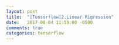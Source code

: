 ```yaml
---
layout: post
title:  "[Tensorflow]2.Linear Rigression"
date:   2017-08-04 11:59:00 -0500
comments: true
categories: tensorflow
---
```

<script type = "text / javascript"src = " http://latex.codecogs.com/latexit.js "> </ script>
## Linear Rigression

<br>
이번 시간에는 tensorflow를 이용하여 머신러닝(기계학습)을 구현하는 방법을 간단하게 설명하고 간단한 예제 실행도 해보겠습니다.
<br>
[0.tensorflow는 무엇인가?](http://kookyungmin.github.io/tensorflow/2017/08/03/tensorflow01.html) 에서 간단하게 설명했었지만
<br>
머신러닝은 훈련 데이터들을 이용하여 데이터를 구분지을 수 있는 판별식(WX+b)를 구한 후 새로운 데이터를 예측하는 방법이라고 하였습니다.
<br>
말로 설명하면 아직 감이 안 오시는 분들이 많죠~ 직접 예제를 실행해보면서 알아가는 시간을 갖겠습니다.
<br>
<br>
머신러닝은 크게 4단계로 이뤄진다고 보면 됩니다.
<br>
1.train data를 준비한다.
<br>
2.Hypothesis(판별식)을 설정한다.
<br>
3.Cost함수를 설정한다.
<br>
4.cost함수를 최소화시키는 W,b를 구한다.
<br>

## 1.Train data set을 준비한다.
<br>

>여기서 Train set이라고 하면 x_data(속성 값), y_data(실제 값)을 말합니다.
><br>
>예를 들어 어떤 사람의 국어 영어 수학 등급을 입력하여 어느 대학교 합격,불합격 여부를 알고 싶다고 합시다.
><br>
>그러면 학습을 하기 위해서 실제 데이터들이 필요한데, 학습데이터는 다음과 같은 형태입니다.
><br>
>
>```python
>x_data={1,2,1} //국어 영어 수학 등급
>y_data={1} //0:불합격 1:합격
>```

<br>

## 2.Hypothesis(판별식)을 설정한다.
<br>

>여기서 Hypothesis는 데이터들을 구분할 수 있는 직선 정도라고 생각하면 됩니다. 
><br>
>
>```python
>hypothesis=WX+b
>```
>
<br>

## 3.Cost함수를 설정한다.
<br>
>cost 함수는 우리가 hypothesis로 설정한 직선으로 구한 예측 값과 실제 값이 얼마나 다른가를 나타내는 함수정도로 생각하면 됩니다.
><br>
cost함수를 일단 다음과 같이 정의하겠습니다.
<br>

<div lang = "latex" > 
  1 + sin (x) ^ 2 + 3 </ div>  

<br>
cost(W,b)={1\over m}\sum\limits_{i=1}^{m}(H(x_i)-y_i)^2
$$$ H(x_i):예측데이터 $$$ 

$$$ y_i:실제데이터 $$$ 

<br>

>```python
>cost=tf.reduce_mean(tf.square(hypothesis-Y))
>```
>
><br>
>tf.reduce_mean는 평균을 구해주고, 
>tf.square는 제곱을 해준다.

<br>

## 4.cost함수를 최소화시키는 W,b를 구한다.

<br>

>컴퓨터는 데이터를 훈련시키면서 cost 함수(우리가 예측한 값과 실제 값의 차이)를 작게 하는 W와 b 값을 구합니다.
><br>
>W,b를 구하는 법은 Gradient decent algorithm(경사감소법)을 이용하는데 구체적인 방법은 알지 못해도 좋아요.
><br>
>왜냐하면 컴퓨터가 알아서 하기 때문이죠!!!!
><br> 
>심지어 W,b도 컴퓨터가 스스로 변경한답니다!!
